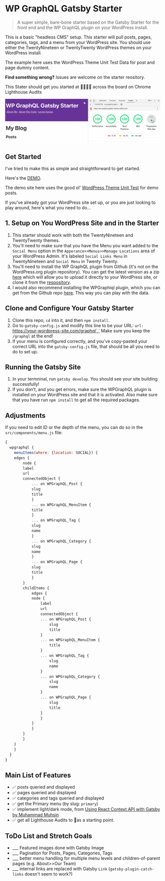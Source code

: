 # WP GraphQL Gatsby Starter

> A super simple, bare-bone starter based on the Gatsby Starter for the front end and the WP GraphQL plugin on your WordPress install. 

This is a basic "headless CMS" setup. This starter will pull posts, pages, categories, tags, and a menu from your WordPress site. You should use either the TwentyNineteen or TwentyTwenty WordPress themes on your WordPress install. 

The example here uses the WordPress Theme Unit Test Data for post and page dummy content. 

**Find something wrong?** Issues are welcome on the starter reository. 

This Stater should get you started at 💯💯💯💯 across the board on Chrome Lighthouse Audits

![Lighthouse scores](src/images/lighthouse-score.jpg)

## Get Started

I've tried to make this as simple and straightforward to get started. 

Here's the [DEMO](https://wp-graphql-gatsby-starter.netlify.com/).

The demo site here uses the good ol' [WordPress Theme Unit Test](https://codex.wordpress.org/Theme_Unit_Test) for demo posts.

If you've already got your WordPress site set up, or you are just looking to play around, here's what you need to do...

## 1. Setup on You WordPress Site and in the Starter

1. This starter should work with both the TwentyNineteen and TwentyTwenty themes.
2. You'll need to make sure that you have the Menu you want added to the `Social Menu` option in the `Apperance>>Menus>>Manage Locations` area of your WordPress Admin. It's labeled `Social Links Menu` in TwentyNineteen and `Social Menu` in Twenty Twenty.
3. You'll need to install the WP GraphQL plugin from Github (it's not on the WordPress.org plugin repository). You can get the latest version as a zip [here](https://github.com/wp-graphql/wp-graphql/archive/master.zip) which will allow you to upload it directly to your WordPress site, or clone it from the [respository](https://github.com/wp-graphql/wp-graphql).
4. I would also recommend installing the WPGraphiql plugin, which you can get from the Github repo [here](https://github.com/wp-graphql/wp-graphiql). This way you can play with the data.

## Clone and Configure Your Gatsby Starter

1. Clone this repo, `cd` into it, and then `npm install`.
2. Go to `gatsby-config.js` and modify this line to be your URL: `url: `https://your-wordpress-site.com/graphql`,` Make sure you keep the `/graphql` at the end!
3. If your menu is configured correctly, and you've copy-pasted your correct URL into the `gatsby-config.js` file, that should be all you need to do to set up.

## Running the Gatsby Site

1. In your termninal, run `gatsby develop`. You should see your site building successfully!
2. If you don't, and you get errors, make sure the WPGraphQL plugin is installed on your WordPress site and that it is activated. Also make sure that you have run `npm install` to get all the required packages. 

## Adjustments

If you need to edit ID or the depth of the menu, you can do so in the `src/components/menu.js` file:

```js
{
  wpgraphql {
    menuItems(where: {location: SOCIAL}) {
    edges {
        node {
        label
        url
        connectedObject {
            ... on WPGraphQL_Post {
            slug
            title
            }
            ... on WPGraphQL_MenuItem {
            title
            }
            ... on WPGraphQL_Tag {
            slug
            name
            }
            ... on WPGraphQL_Category {
            slug
            name
            }
            ... on WPGraphQL_Page {
            slug
            title
            }
        }
        childItems {
            edges {
            node {
                label
                url
                connectedObject {
                ... on WPGraphQL_Post {
                    slug
                    title
                }
                ... on WPGraphQL_MenuItem {
                    title
                }
                ... on WPGraphQL_Tag {
                    slug
                    name
                }
                ... on WPGraphQL_Category {
                    slug
                    name
                }
                ... on WPGraphQL_Page {
                    slug
                    title
                }
                }
            }
            }
        }
        }
    }
    }
  }
}
```

## Main List of Features

- ✅ posts queried and displayed
- ✅ pages queried and displayed
- ✅ categories and tags queried and displayed
- ✅ get the Primary menu (by slug: `primary`)
- ✅ implement light/dark mode, from [Using React Context API with Gatsby by Muhammad Muhsin](https://www.gatsbyjs.org/blog/2019-01-31-using-react-context-api-with-gatsby/)
- ✅ get all Lighthouse Audits to 💯as a starting point.

## ToDo List and Stretch Goals

- ___ Featured images done with Gatsby Image
- ___ Pagination for Posts, Pages, Categories, Tags
- ___ better menu handling for multiple menu levels and children-of-parent pages (e.g. About>>Our Team)
- ___ internal links are replaced with Gatsby `Link` (`gatsby-plugin-catch-links` doesn't seem to work?)

